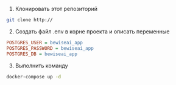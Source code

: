 1. Клонировать этот репозиторий 
```sh
git clone http://
```
2. Создать файл .env в корне проекта и описать переменные 
```ini
POSTGRES_USER = bewiseai_app
POSTGRES_PASSWORD = bewiseai_app
POSTGRES_DB = bewiseai_app
```

3. Выполнить команду 
```sh
docker-compose up -d
```